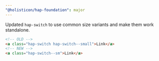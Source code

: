 ```yaml
---
"@holisticon/hap-foundation": major
---
```


Updated `hap-switch` to use common size variants and make them work standalone.

```html
<!-- OLD -->
<a class="hap-switch hap-switch--small">Link</a>
<!-- NEW -->
<a class="hap-switch--sm">Link</a>
```
